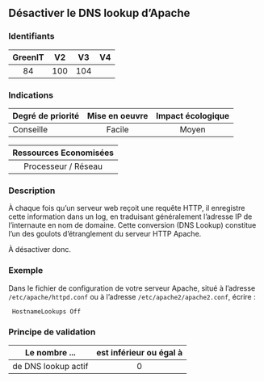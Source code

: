 ## Désactiver le DNS lookup d’Apache

### Identifiants

| GreenIT |  V2  |  V3  |  V4  |
|:-------:|:----:|:----:|:----:|
|  84    | 100  | 104  |      |

### Indications

| Degré de priorité |      Mise en oeuvre       |  Impact écologique    | 
|-------------------|:-------------------------:|:---------------------:|
| Conseille         |  Facile                   |    Moyen              | 


|Ressources Economisées                                      |
|:----------------------------------------------------------:|
|  Processeur / Réseau  |

### Description

À chaque fois qu’un serveur web reçoit une requête HTTP, il enregistre cette information dans un log, en traduisant généralement l’adresse IP de l’internaute en nom de domaine. Cette conversion (DNS Lookup) constitue l’un des goulots d’étranglement du serveur HTTP Apache.

À désactiver donc.

### Exemple

Dans le fichier de configuration de votre serveur Apache, situé à l’adresse `/etc/apache/httpd.conf` ou à l’adresse `/etc/apache2/apache2.conf`, écrire :
```apacheconf
 HostnameLookups Off
```

### Principe de validation

| Le nombre ...     | est inférieur ou égal à   |  
|-------------------|:-------------------------:|
| de DNS lookup actif  |  0 |
